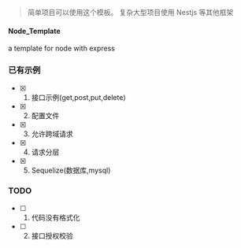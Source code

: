 
> 简单项目可以使用这个模板。 复杂大型项目使用 Nestjs 等其他框架
#### Node_Template
a template for node with express

### 已有示例
- [x] 1. 接口示例(get,post,put,delete)
- [x] 2. 配置文件
- [x] 3. 允许跨域请求
- [x] 4. 请求分层
- [x] 5. Sequelize(数据库,mysql)
### TODO

- [ ] 1. 代码没有格式化
- [ ] 2. 接口授权校验
